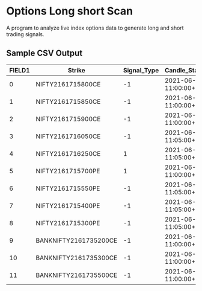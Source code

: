 # Options Long short Scan 
A program to analyze live index options data to generate long and short trading signals.

## Sample CSV Output 

|FIELD1|Strike               |Signal_Type|Candle_Start_Time        |Candle_End_Time          |Signal_Time|Signal_Price|New_Signal|Timeframe|
|------|---------------------|-----------|-------------------------|-------------------------|-----------|------------|----------|---------|
|0     |NIFTY2161715800CE    |-1         |2021-06-16 11:00:00+05:30|2021-06-16 11:00:00+05:30|05:00.4    |57.6        |NA        |5minute  |
|1     |NIFTY2161715850CE    |-1         |2021-06-16 11:00:00+05:30|2021-06-16 11:00:00+05:30|05:00.6    |35.9        |NA        |5minute  |
|2     |NIFTY2161715900CE    |-1         |2021-06-16 11:00:00+05:30|2021-06-16 11:00:00+05:30|05:00.8    |21.1        |NA        |5minute  |
|3     |NIFTY2161716050CE    |-1         |2021-06-16 11:05:00+05:30|2021-06-16 11:05:00+05:30|05:01.4    |4.1         |NA        |5minute  |
|4     |NIFTY2161716250CE    |1          |2021-06-16 11:05:00+05:30|2021-06-16 11:05:00+05:30|05:02.2    |2.1         |NA        |5minute  |
|5     |NIFTY2161715700PE    |1          |2021-06-16 11:00:00+05:30|2021-06-16 11:00:00+05:30|05:02.4    |23.6        |NA        |5minute  |
|6     |NIFTY2161715550PE    |-1         |2021-06-16 11:05:00+05:30|2021-06-16 11:05:00+05:30|05:03.0    |6.15        |NA        |5minute  |
|7     |NIFTY2161715400PE    |-1         |2021-06-16 11:05:00+05:30|2021-06-16 11:05:00+05:30|05:03.7    |3.55        |NA        |5minute  |
|8     |NIFTY2161715300PE    |-1         |2021-06-16 11:05:00+05:30|2021-06-16 11:05:00+05:30|05:04.1    |2.8         |NA        |5minute  |
|9     |BANKNIFTY2161735200CE|-1         |2021-06-16 11:00:00+05:30|2021-06-16 11:00:00+05:30|05:04.6    |180.85      |NA        |5minute  |
|10    |BANKNIFTY2161735300CE|-1         |2021-06-16 11:00:00+05:30|2021-06-16 11:00:00+05:30|05:04.8    |138         |NA        |5minute  |
|11    |BANKNIFTY2161735500CE|-1         |2021-06-16 11:00:00+05:30|2021-06-16 11:00:00+05:30|05:05.2    |76.45       |NA        |5minute  |
